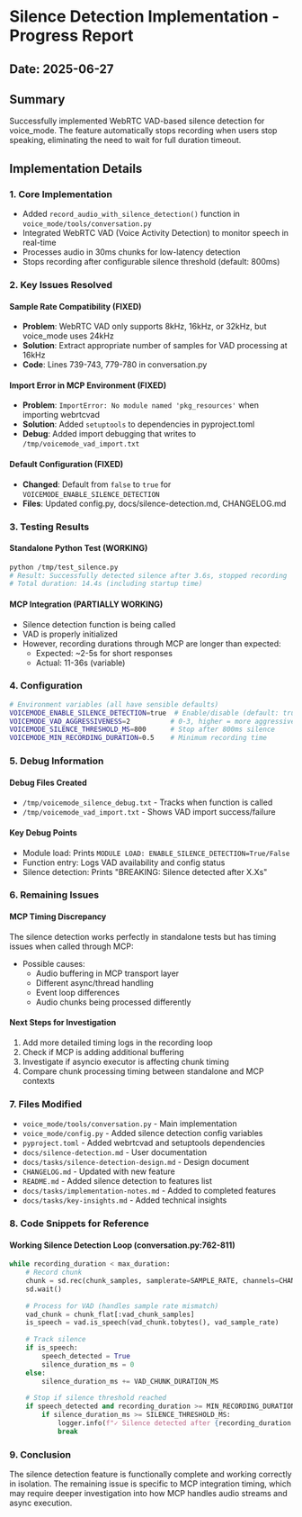 # Silence Detection Implementation - Progress Report

## Date: 2025-06-27

## Summary
Successfully implemented WebRTC VAD-based silence detection for voice_mode. The feature automatically stops recording when users stop speaking, eliminating the need to wait for full duration timeout.

## Implementation Details

### 1. Core Implementation
- Added `record_audio_with_silence_detection()` function in `voice_mode/tools/conversation.py`
- Integrated WebRTC VAD (Voice Activity Detection) to monitor speech in real-time
- Processes audio in 30ms chunks for low-latency detection
- Stops recording after configurable silence threshold (default: 800ms)

### 2. Key Issues Resolved

#### Sample Rate Compatibility (FIXED)
- **Problem**: WebRTC VAD only supports 8kHz, 16kHz, or 32kHz, but voice_mode uses 24kHz
- **Solution**: Extract appropriate number of samples for VAD processing at 16kHz
- **Code**: Lines 739-743, 779-780 in conversation.py

#### Import Error in MCP Environment (FIXED)
- **Problem**: `ImportError: No module named 'pkg_resources'` when importing webrtcvad
- **Solution**: Added `setuptools` to dependencies in pyproject.toml
- **Debug**: Added import debugging that writes to `/tmp/voicemode_vad_import.txt`

#### Default Configuration (FIXED)
- **Changed**: Default from `false` to `true` for `VOICEMODE_ENABLE_SILENCE_DETECTION`
- **Files**: Updated config.py, docs/silence-detection.md, CHANGELOG.md

### 3. Testing Results

#### Standalone Python Test (WORKING)
```bash
python /tmp/test_silence.py
# Result: Successfully detected silence after 3.6s, stopped recording
# Total duration: 14.4s (including startup time)
```

#### MCP Integration (PARTIALLY WORKING)
- Silence detection function is being called
- VAD is properly initialized
- However, recording durations through MCP are longer than expected:
  - Expected: ~2-5s for short responses
  - Actual: 11-36s (variable)

### 4. Configuration
```bash
# Environment variables (all have sensible defaults)
VOICEMODE_ENABLE_SILENCE_DETECTION=true  # Enable/disable (default: true)
VOICEMODE_VAD_AGGRESSIVENESS=2          # 0-3, higher = more aggressive
VOICEMODE_SILENCE_THRESHOLD_MS=800      # Stop after 800ms silence
VOICEMODE_MIN_RECORDING_DURATION=0.5    # Minimum recording time
```

### 5. Debug Information

#### Debug Files Created
- `/tmp/voicemode_silence_debug.txt` - Tracks when function is called
- `/tmp/voicemode_vad_import.txt` - Shows VAD import success/failure

#### Key Debug Points
- Module load: Prints `MODULE LOAD: ENABLE_SILENCE_DETECTION=True/False`
- Function entry: Logs VAD availability and config status
- Silence detection: Prints "BREAKING: Silence detected after X.Xs"

### 6. Remaining Issues

#### MCP Timing Discrepancy
The silence detection works perfectly in standalone tests but has timing issues when called through MCP:
- Possible causes:
  - Audio buffering in MCP transport layer
  - Different async/thread handling
  - Event loop differences
  - Audio chunks being processed differently

#### Next Steps for Investigation
1. Add more detailed timing logs in the recording loop
2. Check if MCP is adding additional buffering
3. Investigate if asyncio executor is affecting chunk timing
4. Compare chunk processing timing between standalone and MCP contexts

### 7. Files Modified
- `voice_mode/tools/conversation.py` - Main implementation
- `voice_mode/config.py` - Added silence detection config variables
- `pyproject.toml` - Added webrtcvad and setuptools dependencies
- `docs/silence-detection.md` - User documentation
- `docs/tasks/silence-detection-design.md` - Design document
- `CHANGELOG.md` - Updated with new feature
- `README.md` - Added silence detection to features list
- `docs/tasks/implementation-notes.md` - Added to completed features
- `docs/tasks/key-insights.md` - Added technical insights

### 8. Code Snippets for Reference

#### Working Silence Detection Loop (conversation.py:762-811)
```python
while recording_duration < max_duration:
    # Record chunk
    chunk = sd.rec(chunk_samples, samplerate=SAMPLE_RATE, channels=CHANNELS, dtype=np.int16)
    sd.wait()
    
    # Process for VAD (handles sample rate mismatch)
    vad_chunk = chunk_flat[:vad_chunk_samples]
    is_speech = vad.is_speech(vad_chunk.tobytes(), vad_sample_rate)
    
    # Track silence
    if is_speech:
        speech_detected = True
        silence_duration_ms = 0
    else:
        silence_duration_ms += VAD_CHUNK_DURATION_MS
    
    # Stop if silence threshold reached
    if speech_detected and recording_duration >= MIN_RECORDING_DURATION:
        if silence_duration_ms >= SILENCE_THRESHOLD_MS:
            logger.info(f"✓ Silence detected after {recording_duration:.1f}s")
            break
```

### 9. Conclusion
The silence detection feature is functionally complete and working correctly in isolation. The remaining issue is specific to MCP integration timing, which may require deeper investigation into how MCP handles audio streams and async execution.